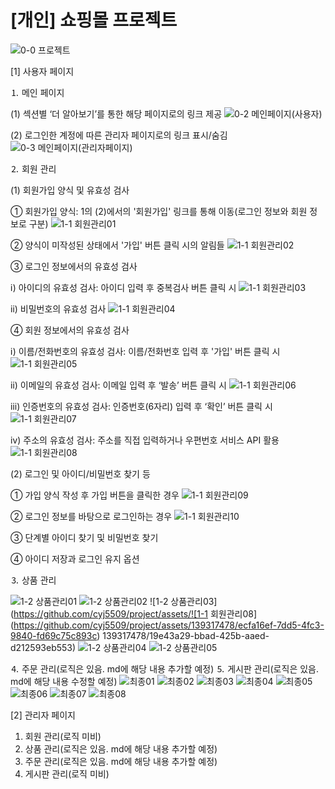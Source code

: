  # [개인] 쇼핑몰 프로젝트

![0-0  프로젝트](https://github.com/cyj5509/project/assets/139317478/43005d5b-efd2-4f1f-9dda-1623396e785b)

[1] 사용자 페이지

⒈ 메인 페이지

 (1) 섹션별 ‘더 알아보기’를 통한 해당 페이지로의 링크 제공
 ![0-2  메인페이지(사용자)](https://github.com/cyj5509/project/assets/139317478/b86eba8d-19d8-4541-b9ca-d4ed2f9731be)

 (2) 로그인한 계정에 따른 관리자 페이지로의 링크 표시/숨김
 ![0-3  메인페이지(관리자페이지)](https://github.com/cyj5509/project/assets/139317478/48f75d1d-bcec-4280-b652-1f992b428456)

⒉ 회원 관리

 (1) 회원가입 양식 및 유효성 검사

  ① 회원가입 양식: 1의 (2)에서의 '회원가입' 링크를 통해 이동(로그인 정보와 회원 정보로 구분)
  ![1-1  회원관리01](https://github.com/cyj5509/project/assets/139317478/201583d2-0dd9-4604-b0fa-28759538d3ff)

  ② 양식이 미작성된 상태에서 '가입' 버튼 클릭 시의 알림들
  ![1-1  회원관리02](https://github.com/cyj5509/project/assets/139317478/a8c9e52c-367a-40b9-89c7-242a8c08ca01)
  
  ③ 로그인 정보에서의 유효성 검사
  
  ⅰ) 아이디의 유효성 검사: 아이디 입력 후 중복검사 버튼 클릭 시
  ![1-1  회원관리03](https://github.com/cyj5509/project/assets/139317478/a14146d4-f687-48ab-b536-afeec361f4a7)

  ⅱ) 비밀번호의 유효성 검사
  ![1-1  회원관리04](https://github.com/cyj5509/project/assets/139317478/2215cc0f-f7be-4b74-9750-db63e22c1a01)

  ④ 회원 정보에서의 유효성 검사
  
  ⅰ) 이름/전화번호의 유효성 검사: 이름/전화번호 입력 후 '가입' 버튼 클릭 시
  ![1-1  회원관리05](https://github.com/cyj5509/project/assets/139317478/19681c5f-67ab-4a72-9891-571a513daf44)

  ⅱ) 이메일의 유효성 검사: 이메일 입력 후 ‘발송’ 버튼 클릭 시
  ![1-1  회원관리06](https://github.com/cyj5509/project/assets/139317478/68268fbe-0783-46bc-853e-31d7c8d6633f)

  ⅲ) 인증번호의 유효성 검사: 인증번호(6자리) 입력 후 ‘확인’ 버튼 클릭 시
  ![1-1  회원관리07](https://github.com/cyj5509/project/assets/139317478/cd7f48bc-63c9-4d52-8471-a5b687d911c7)
  
  ⅳ) 주소의 유효성 검사: 주소를 직접 입력하거나 우편번호 서비스 API 활용
  ![1-1  회원관리08](https://github.com/cyj5509/project/assets/139317478/2cd49120-6cd8-42cc-928d-478b2f365767)
  
 (2) 로그인 및 아이디/비밀번호 찾기 등
 
  ① 가입 양식 작성 후 가입 버튼을 클릭한 경우
  ![1-1  회원관리09](https://github.com/cyj5509/project/assets/139317478/185bfbcb-5893-469d-9657-566fb4a1a8a0)

  ② 로그인 정보를 바탕으로 로그인하는 경우
  ![1-1  회원관리10](https://github.com/cyj5509/project/assets/139317478/a7f9f8b6-904f-46e8-8bfb-95ce7b92000d)

  ③ 단계별 아이디 찾기 및 비밀번호 찾기

  ④ 아이디 저장과 로그인 유지 옵션
  
⒊ 상품 관리

![1-2  상품관리01](https://github.com/cyj5509/project/assets/139317478/45a78c29-d909-48e1-9826-bfe220a8e3bc)
![1-2  상품관리02](https://github.com/cyj5509/project/assets/139317478/9a49f381-caaa-4774-83b3-18a756979ac4)
![1-2  상품관리03](https://github.com/cyj5509/project/assets/![1-1  회원관리08](https://github.com/cyj5509/project/assets/139317478/ecfa16ef-7dd5-4fc3-9840-fd69c75c893c)
139317478/19e43a29-bbad-425b-aaed-d212593eb553)
![1-2  상품관리04](https://github.com/cyj5509/project/assets/139317478/119ed63a-7160-4613-a3f8-6c7ded90e702)
![1-2  상품관리05](https://github.com/cyj5509/project/assets/139317478/c495cd2b-8dcc-4ac0-9fef-1943f7c7d71d)


⒋ 주문 관리(로직은 있음. md에 해당 내용 추가할 예정)
⒌ 게시판 관리(로직은 있음. md에 해당 내용 수정할 예정)
![최종01](https://github.com/cyj5509/project/assets/139317478/04561e4b-8e05-4c05-9dd7-a0780849d173)
![최종02](https://github.com/cyj5509/project/assets/139317478/d08defbf-7957-4a13-adf4-727f84b9b045)
![최종03](https://github.com/cyj5509/project/assets/139317478/bc58722d-8157-4e47-8cd1-8d82352d166c)
![최종04](https://github.com/cyj5509/project/assets/139317478/0abbabc9-4763-46b9-ab8a-3c1ebc4658bf)
![최종05](https://github.com/cyj5509/project/assets/139317478/69709faa-ae31-42a6-8e55-2dcbc6e07b80)
![최종06](https://github.com/cyj5509/project/assets/139317478/fdaade7d-9bc8-437d-9bf4-54a080db2d2a)
![최종07](https://github.com/cyj5509/project/assets/139317478/67b34690-ae7d-47ee-bf8c-ab44315af019)
![최종08](https://github.com/cyj5509/project/assets/139317478/46c5325d-d278-4c59-89dc-96e96e33d709)

[2] 관리자 페이지
1. 회원 관리(로직 미비)
2. 상품 관리(로직은 있음. md에 해당 내용 추가할 예정)
3. 주문 관리(로직은 있음. md에 해당 내용 추가할 예정)
4. 게시판 관리(로직 미비)

